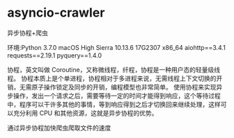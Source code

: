 # asyncio-crawler
异步协程+爬虫

环境:Python 3.7.0
macOS High Sierra 10.13.6 17G2307 x86_64
aiohttp==3.4.1
requests==2.19.1
pyquery==1.4.0

协程，英文叫做 Coroutine，又称微线程，纤程，协程是一种用户态的轻量级线程。
协程本质上是个单进程，协程相对于多进程来说，无需线程上下文切换的开销，无需原子操作锁定及同步的开销，编程模型也非常简单。
使用协程来实现异步操作，发出一个请求之后，需要等待一定的时间才能得到响应，这个等待过程中，程序可以干许多其他的事情，等到响应得到之后才切换回来继续处理，这样可以充分利用 CPU 和其他资源，这就是异步协程的优势。

通过异步协程加快爬虫爬取文件的速度
